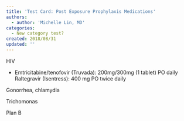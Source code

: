 ```yaml
---
title: 'Test Card: Post Exposure Prophylaxis Medications'
authors:
  - author: 'Michelle Lin, MD'
categories:
  - New category test?
created: 2018/08/31
updated: ''
---
```

HIV 

* <span class="drugs">Emtricitabine/tenofovir (Truvada)</span>: 200mg/300mg (1 tablet) PO daily
  Raltegravir (Isentress): 400 mg PO twice daily

Gonorrhea, chlamydia

Trichomonas

Plan B
